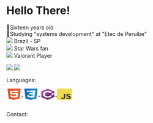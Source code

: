
<h1 style="display: inline_block">Hello There!</h1> 


  👦Sixteen years old
  <br>
  🏫Studying "systems development" at "Etec de Peruíbe"
  <br>
  <img height="16px" src="https://emojitool.com/img/facebook/13.1/flag-brazil-687.png"> Brazil - SP
  <br>
  <img height="16px" src="https://img.icons8.com/color/48/000000/lightsaber.png"/> Star Wars fan
  <br>
  <img height="16px" src="https://img.icons8.com/color/48/000000/valorant.png"/> Valorant Player

<div>
  <a href="https://github.com/Apolloyy">
  <img height="160em" src="https://github-readme-stats.vercel.app/api?username=Apolloyy&show_icons=true&theme=dark&include_all_commits=true&count_private=false"/>
  
  <img height="160em" src="https://github-readme-stats.vercel.app/api/top-langs/?username=Apolloyy&layout=compact&langs_count=7&theme=dark">
</div>

   </a>Languages:
<div style="display: inline_block">
<a href="https://github.com/Apolloyy">
<img align="center" alt="Apollo-HTML" height="30" width="40" src="https://raw.githubusercontent.com/devicons/devicon/master/icons/html5/html5-original.svg">
<img align="center" alt="Apollo-CSS" height="30" width="40" src="https://raw.githubusercontent.com/devicons/devicon/master/icons/css3/css3-original.svg">
<img align="center" alt="Apollo-C#" height="30" width="40" src="https://raw.githubusercontent.com/devicons/devicon/master/icons/csharp/csharp-original.svg">
<img align="center" alt="Apollo-js" height="30" width="40" src="https://raw.githubusercontent.com/devicons/devicon/master/icons/javascript/javascript-original.svg">
</a>
</div>

 ##
  Contact:
  
